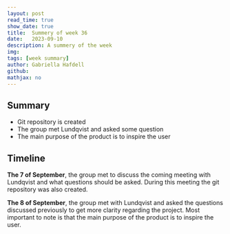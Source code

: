 ```yaml
---
layout: post
read_time: true
show_date: true
title:  Summery of week 36
date:   2023-09-10
description: A summery of the week
img: 
tags: [week summary]
author: Gabriella Hafdell
github:
mathjax: no
---
```

## Summary

* Git repository is created
* The group met Lundqvist and asked some question
* The main purpose of the product is to inspire the user

## Timeline

**The 7 of September**, the group met to discuss the coming meeting with Lundqvist and what questions should be asked. During this meeting the git repository was also created.

**The 8 of September**, the group met with Lundqvist and asked the questions discussed previously to get more clarity regarding the project. Most important to note is that the main purpose of the product is to inspire the user.





